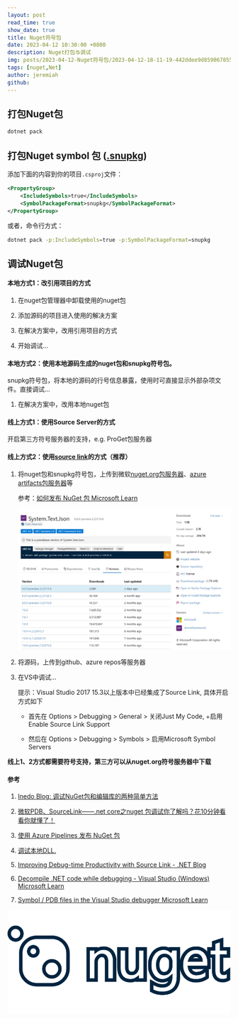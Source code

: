 ```yaml
---
layout: post
read_time: true
show_date: true
title: Nuget符号包
date: 2023-04-12 10:30:00 +0800
description: Nuget打包与调试
img: posts/2023-04-12-Nuget符号包/2023-04-12-18-11-19-442ddee9d85906785517a1b14246158a.jpeg
tags: [nuget,Net]
author: jeremiah
github: 
---
```


## 打包Nuget包

```sh
dotnet pack
```

## 打包Nuget symbol 包 ([.snupkg](https://learn.microsoft.com/en-us/nuget/create-packages/symbol-packages-snupkg))

添加下面的内容到你的项目`.csproj`文件：

```xml
<PropertyGroup>
    <IncludeSymbols>true</IncludeSymbols>
    <SymbolPackageFormat>snupkg</SymbolPackageFormat>
</PropertyGroup>
```

或者，命令行方式：

```sh
dotnet pack -p:IncludeSymbols=true -p:SymbolPackageFormat=snupkg
```

## 调试Nuget包

#### 本地方式1：改引用项目的方式

1. 在nuget包管理器中卸载使用的nuget包

2. 添加源码的项目进入使用的解决方案

3. 在解决方案中，改用引用项目的方式

4. 开始调试...

#### 本地方式2：使用本地源码生成的nuget包和snupkg符号包。

snupkg符号包，将本地的源码的行号信息暴露，使用时可直接显示外部杂项文件。直接调试...

1. 在解决方案中，改用本地nuget包

#### 线上方式1：使用Source Server的方式

开启第三方符号服务器的支持，e.g. ProGet包服务器

#### 线上方式2：使用[source link](https://github.com/dotnet/sourcelink)的方式（推荐）

1. 将nuget包和snupkg符号包，上传到微软[nuget.org包服务器](https://www.nuget.org/packages)、[azure artifacts包服务器]()等
   
   参考：[如何发布 NuGet 包  Microsoft Learn](https://learn.microsoft.com/zh-cn/nuget/nuget-org/publish-a-package)
   
   ![](../assets/img/posts/2023-04-12-Nuget符号包/2023-04-13-18-12-39-image.png)

2. 将源码，上传到github、azure repos等服务器

3. 在VS中调试...
   
   提示：Visual Studio 2017 15.3以上版本中已经集成了Source Link, 具体开启方式如下
   
   + 首先在 Options > Debugging > General > 关闭Just My Code, +启用Enable Source Link Support
   
   + 然后在 Options > Debugging > Symbols > 启用Microsoft Symbol Servers

**线上1、2方式都需要符号支持，第三方可以从nuget.org符号服务器中下载**

#### 参考

1. [Inedo Blog: 调试NuGet包和编辑库的两种简单方法](https://blog.inedo.com/nuget/how-to-debug-nuget-packages-the-painless-way/)

2. [微软PDB、SourceLink——.net core之nuget 包调试你了解吗？花10分钟看看你就懂了！](https://blog.csdn.net/weixin_51954021/article/details/112188179)

3. [使用 Azure Pipelines 发布 NuGet 包](https://learn.microsoft.com/zh-cn/azure/devops/pipelines/artifacts/nuget?view=azure-devops&tabs=yaml)

4. [调试本地DLL.](https://spin.atomicobject.com/2018/01/29/debugging-nuget-package/)

5. [Improving Debug-time Productivity with Source Link - .NET Blog](https://devblogs.microsoft.com/dotnet/improving-debug-time-productivity-with-source-link/)

6. [Decompile .NET code while debugging - Visual Studio (Windows)  Microsoft Learn](https://learn.microsoft.com/en-us/visualstudio/debugger/decompilation?view=vs-2022)

7. [Symbol / PDB files in the Visual Studio debugger  Microsoft Learn](https://learn.microsoft.com/en-us/visualstudio/debugger/specify-symbol-dot-pdb-and-source-files-in-the-visual-studio-debugger?view=vs-2019#configure-symbol-locations-and-loading-options)

![](../assets/img/posts/2023-04-12-Nuget符号包/2023-04-12-18-11-19-442ddee9d85906785517a1b14246158a.jpeg)

